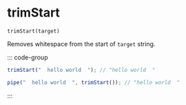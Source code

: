 # trimStart

`trimStart(target)`

Removes whitespace from the start of `target` string.

::: code-group

```ts [data-first]
trimStart("  hello world  "); // "hello world  "
```

```ts [data-last]
pipe("  hello world  ", trimStart()); // "hello world  "
```

:::
